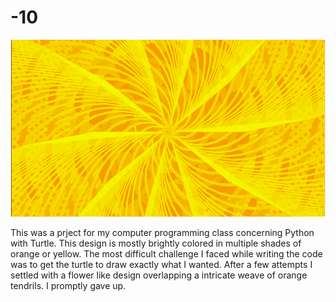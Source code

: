 # -10

<img src="https://github.com/mmahilum9628/-10/blob/master/flower.png">

<p>
This was a prject for my computer programming class concerning Python with Turtle. This design is mostly brightly colored in multiple shades of orange or yellow. The most difficult challenge I faced while writing the code was to get the turtle to draw exactly what I wanted. After a few attempts I settled with a flower like design overlapping a intricate weave of orange tendrils. I promptly gave up.
</p>
